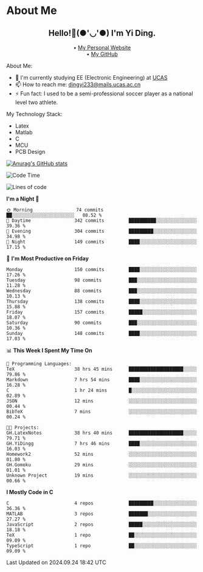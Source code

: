 # About Me

<h2 style="text-align:center;"> Hello!👋(●'◡'●) I'm Yi Ding.</h2>

<div style="text-align:center;">
  • <a href="https://yidingg.github.io/YiDingg">My Personal Website</a><br>
  • <a href="https://github.com/YiDingg">My GitHub</a>
</div>

About Me:
- 🔭 I'm currently studying EE (Electronic Engineering) at [UCAS](https://www.ucas.ac.cn/)
- 📫 How to reach me: dingyi233@mails.ucas.ac.cn
- ⚡ Fun fact: I used to be a semi-professional soccer player as a national level two athlete.

My Technology Stack:
- Latex
- Matlab
- C
- MCU
- PCB Design

[![Anurag's GitHub stats](https://github-readme-stats.vercel.app/api?username=YiDingg)](https://github.com/anuraghazra/github-readme-stats)

<!--START_SECTION:waka-->
![Code Time](http://img.shields.io/badge/Code%20Time-504%20hrs%2014%20mins-blue)

![Lines of code](https://img.shields.io/badge/From%20Hello%20World%20I%27ve%20Written-591.3%20thousand%20lines%20of%20code-blue)

**I'm a Night 🦉** 

```text
🌞 Morning                74 commits          ██░░░░░░░░░░░░░░░░░░░░░░░   08.52 % 
🌆 Daytime                342 commits         ██████████░░░░░░░░░░░░░░░   39.36 % 
🌃 Evening                304 commits         █████████░░░░░░░░░░░░░░░░   34.98 % 
🌙 Night                  149 commits         ████░░░░░░░░░░░░░░░░░░░░░   17.15 % 
```
📅 **I'm Most Productive on Friday** 

```text
Monday                   150 commits         ████░░░░░░░░░░░░░░░░░░░░░   17.26 % 
Tuesday                  98 commits          ███░░░░░░░░░░░░░░░░░░░░░░   11.28 % 
Wednesday                88 commits          ███░░░░░░░░░░░░░░░░░░░░░░   10.13 % 
Thursday                 138 commits         ████░░░░░░░░░░░░░░░░░░░░░   15.88 % 
Friday                   157 commits         █████░░░░░░░░░░░░░░░░░░░░   18.07 % 
Saturday                 90 commits          ███░░░░░░░░░░░░░░░░░░░░░░   10.36 % 
Sunday                   148 commits         ████░░░░░░░░░░░░░░░░░░░░░   17.03 % 
```


📊 **This Week I Spent My Time On** 

```text
💬 Programming Languages: 
TeX                      38 hrs 45 mins      ████████████████████░░░░░   79.86 % 
Markdown                 7 hrs 54 mins       ████░░░░░░░░░░░░░░░░░░░░░   16.28 % 
C                        1 hr 24 mins        █░░░░░░░░░░░░░░░░░░░░░░░░   02.89 % 
JSON                     12 mins             ░░░░░░░░░░░░░░░░░░░░░░░░░   00.44 % 
BibTeX                   7 mins              ░░░░░░░░░░░░░░░░░░░░░░░░░   00.24 % 

🐱‍💻 Projects: 
GH.LatexNotes            38 hrs 40 mins      ████████████████████░░░░░   79.71 % 
GH.YiDingg               7 hrs 46 mins       ████░░░░░░░░░░░░░░░░░░░░░   16.03 % 
Homework2                52 mins             ░░░░░░░░░░░░░░░░░░░░░░░░░   01.80 % 
GH.Gomoku                29 mins             ░░░░░░░░░░░░░░░░░░░░░░░░░   01.01 % 
Unknown Project          19 mins             ░░░░░░░░░░░░░░░░░░░░░░░░░   00.66 % 
```

**I Mostly Code in C** 

```text
C                        4 repos             █████████░░░░░░░░░░░░░░░░   36.36 % 
MATLAB                   3 repos             ███████░░░░░░░░░░░░░░░░░░   27.27 % 
JavaScript               2 repos             █████░░░░░░░░░░░░░░░░░░░░   18.18 % 
TeX                      1 repo              ██░░░░░░░░░░░░░░░░░░░░░░░   09.09 % 
TypeScript               1 repo              ██░░░░░░░░░░░░░░░░░░░░░░░   09.09 % 
```




 Last Updated on 2024.09.24 18:42 UTC
<!--END_SECTION:waka-->
